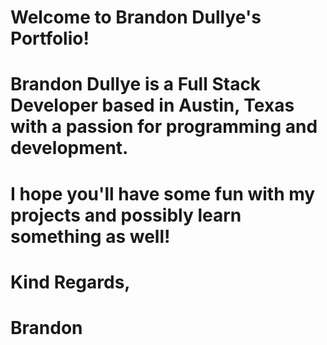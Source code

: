 # Welcome to Brandon Dullye's Portfolio!

# Brandon Dullye is a Full Stack Developer based in Austin, Texas with a passion for programming and development.

# I hope you'll have some fun with my projects and possibly learn something as well!

# Kind Regards,

# Brandon
